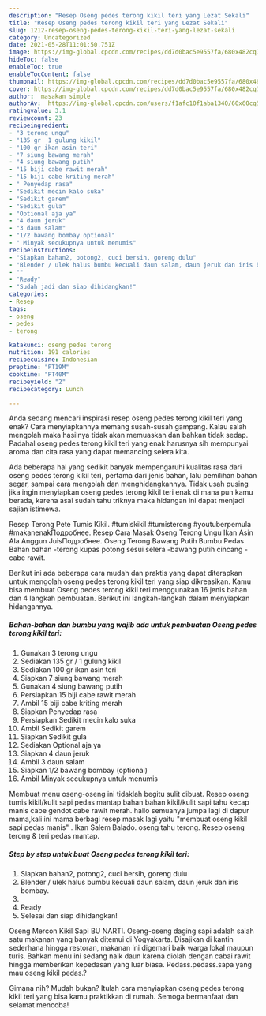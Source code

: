 ```yaml
---
description: "Resep Oseng pedes terong kikil teri yang Lezat Sekali"
title: "Resep Oseng pedes terong kikil teri yang Lezat Sekali"
slug: 1212-resep-oseng-pedes-terong-kikil-teri-yang-lezat-sekali
category: Uncategorized
date: 2021-05-28T11:01:50.751Z
image: https://img-global.cpcdn.com/recipes/dd7d0bac5e9557fa/680x482cq70/oseng-pedes-terong-kikil-teri-foto-resep-utama.jpg
hideToc: false
enableToc: true
enableTocContent: false
thumbnail: https://img-global.cpcdn.com/recipes/dd7d0bac5e9557fa/680x482cq70/oseng-pedes-terong-kikil-teri-foto-resep-utama.jpg
cover: https://img-global.cpcdn.com/recipes/dd7d0bac5e9557fa/680x482cq70/oseng-pedes-terong-kikil-teri-foto-resep-utama.jpg
author:  masakan simple
authorAv:  https://img-global.cpcdn.com/users/f1afc10f1aba1340/60x60cq50/avatar.jpg
ratingvalue: 3.1
reviewcount: 23
recipeingredient:
- "3 terong ungu"
- "135 gr  1 gulung kikil"
- "100 gr ikan asin teri"
- "7 siung bawang merah"
- "4 siung bawang putih"
- "15 biji cabe rawit merah"
- "15 biji cabe kriting merah"
- " Penyedap rasa"
- "Sedikit mecin kalo suka"
- "Sedikit garem"
- "Sedikit gula"
- "Optional aja ya"
- "4 daun jeruk"
- "3 daun salam"
- "1/2 bawang bombay optional"
- " Minyak secukupnya untuk menumis"
recipeinstructions:
- "Siapkan bahan2, potong2, cuci bersih, goreng dulu"
- "Blender / ulek halus bumbu kecuali daun salam, daun jeruk dan iris bombay."
- ""
- "Ready"
- "Sudah jadi dan siap dihidangkan!"
categories:
- Resep
tags:
- oseng
- pedes
- terong

katakunci: oseng pedes terong 
nutrition: 191 calories
recipecuisine: Indonesian
preptime: "PT19M"
cooktime: "PT40M"
recipeyield: "2"
recipecategory: Lunch

---
```



Anda sedang mencari inspirasi resep oseng pedes terong kikil teri yang enak? Cara menyiapkannya memang susah-susah gampang. Kalau salah mengolah maka hasilnya tidak akan memuaskan dan bahkan tidak sedap. Padahal oseng pedes terong kikil teri yang enak harusnya sih mempunyai aroma dan cita rasa yang dapat memancing selera kita.


Ada beberapa hal yang sedikit banyak mempengaruhi kualitas rasa dari oseng pedes terong kikil teri, pertama dari jenis bahan, lalu pemilihan bahan segar, sampai cara mengolah dan menghidangkannya. Tidak usah pusing jika ingin menyiapkan oseng pedes terong kikil teri enak di mana pun kamu berada, karena asal sudah tahu triknya maka hidangan ini dapat menjadi sajian istimewa.

Resep Terong Pete Tumis Kikil. #tumiskikil #tumisterong #youtuberpemula #makanenakПодробнее. Resep Cara Masak Oseng Terong Ungu Ikan Asin Ala Anggun JuisПодробнее. Oseng Terong Bawang Putih Bumbu Pedas Bahan bahan -terong kupas potong sesui selera -bawang putih cincang -cabe rawit.


Berikut ini ada beberapa cara mudah dan praktis yang dapat diterapkan untuk mengolah oseng pedes terong kikil teri yang siap dikreasikan. Kamu bisa membuat Oseng pedes terong kikil teri menggunakan 16 jenis bahan dan 4 langkah pembuatan. Berikut ini langkah-langkah dalam menyiapkan hidangannya.

<!--inarticleads1-->

##### Bahan-bahan dan bumbu yang wajib ada untuk pembuatan Oseng pedes terong kikil teri:

1. Gunakan 3 terong ungu
1. Sediakan 135 gr / 1 gulung kikil
1. Sediakan 100 gr ikan asin teri
1. Siapkan 7 siung bawang merah
1. Gunakan 4 siung bawang putih
1. Persiapkan 15 biji cabe rawit merah
1. Ambil 15 biji cabe kriting merah
1. Siapkan  Penyedap rasa
1. Persiapkan Sedikit mecin kalo suka
1. Ambil Sedikit garem
1. Siapkan Sedikit gula
1. Sediakan Optional aja ya
1. Siapkan 4 daun jeruk
1. Ambil 3 daun salam
1. Siapkan 1/2 bawang bombay (optional)
1. Ambil  Minyak secukupnya untuk menumis


Membuat menu oseng-oseng ini tidaklah begitu sulit dibuat. Resep oseng tumis kikil/kulit sapi pedas mantap bahan bahan kikil/kulit sapi tahu kecap manis cabe gendot cabe rawit merah. hallo semuanya jumpa lagi di dapur mama,kali ini mama berbagi resep masak lagi yaitu &#34;membuat oseng kikil sapi pedas manis&#34; . Ikan Salem Balado. oseng tahu terong. Resep oseng terong &amp; teri pedas mantap. 

<!--inarticleads2-->

##### Step by step untuk buat Oseng pedes terong kikil teri:

1. Siapkan bahan2, potong2, cuci bersih, goreng dulu
1. Blender / ulek halus bumbu kecuali daun salam, daun jeruk dan iris bombay.
1. 
1. Ready
1. Selesai dan siap dihidangkan!

Oseng Mercon Kikil Sapi BU NARTI. Oseng-oseng daging sapi adalah salah satu makanan yang banyak ditemui di Yogyakarta. Disajikan di kantin sederhana hingga restoran, makanan ini digemari baik warga lokal maupun turis. Bahkan menu ini sedang naik daun karena diolah dengan cabai rawit hingga memberikan kepedasan yang luar biasa. Pedass.pedass.sapa yang mau oseng kikil pedas.? 

Gimana nih? Mudah bukan? Itulah cara menyiapkan oseng pedes terong kikil teri yang bisa kamu praktikkan di rumah. Semoga bermanfaat dan selamat mencoba!
